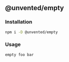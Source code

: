 ## @unvented/empty

### Installation

```bash
npm i -D @unvented/empty
```

### Usage

```bash
empty foo bar
```
